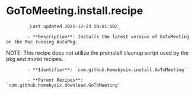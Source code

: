 # GoToMeeting.install.recipe

            _Last updated 2021-12-23 20:01:50Z_

            - **Description**: Installs the latest version of GoToMeeting on the Mac running AutoPkg.

NOTE: This recipe does not utilize the preinstall cleanup script used by the pkg and munki recipes.

            - **Identifier**: `com.github.homebysix.install.GoToMeeting`

            - **Parent Recipes**: `com.github.homebysix.download.GoToMeeting`
